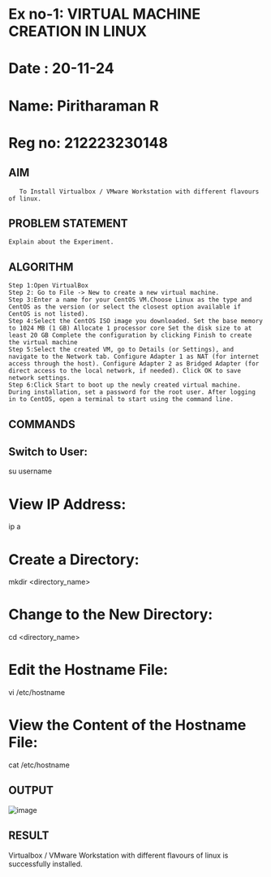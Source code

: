  # Ex no-1: VIRTUAL MACHINE CREATION IN LINUX
 # Date : 20-11-24
 # Name: Piritharaman R
 # Reg no: 212223230148
 ## AIM
       To Install Virtualbox / VMware Workstation with different flavours of linux.
## PROBLEM STATEMENT
    Explain about the Experiment.

## ALGORITHM
```
Step 1:Open VirtualBox 
Step 2: Go to File -> New to create a new virtual machine. 
Step 3:Enter a name for your CentOS VM.Choose Linux as the type and CentOS as the version (or select the closest option available if CentOS is not listed). 
Step 4:Select the CentOS ISO image you downloaded. Set the base memory to 1024 MB (1 GB) Allocate 1 processor core Set the disk size to at least 20 GB Complete the configuration by clicking Finish to create the virtual machine 
Step 5:Select the created VM, go to Details (or Settings), and navigate to the Network tab. Configure Adapter 1 as NAT (for internet access through the host). Configure Adapter 2 as Bridged Adapter (for direct access to the local network, if needed). Click OK to save network settings. 
Step 6:Click Start to boot up the newly created virtual machine. During installation, set a password for the root user. After logging in to CentOS, open a terminal to start using the command line.
```
## COMMANDS

## Switch to User:
su username

# View IP Address:
ip a

# Create a Directory:
mkdir <directory_name>

# Change to the New Directory:
cd <directory_name>

# Edit the Hostname File:
vi /etc/hostname

# View the Content of the Hostname File:
cat /etc/hostname

## OUTPUT
![image](https://github.com/user-attachments/assets/a27ff5cc-a335-4950-8e32-536cf04d8e77)
## RESULT
 Virtualbox / VMware Workstation with different flavours of linux is successfully installed.

  


